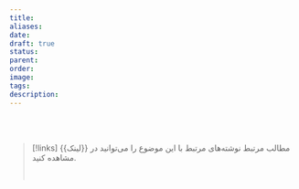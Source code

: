 ```yaml
---
title: 
aliases: 
date: 
draft: true
status: 
parent: 
order: 
image: 
tags: 
description:
---
```












<br/><br/>

> [!links] مطالب مرتبط
> نوشته‌های مرتبط با این موضوع را می‌توانید در {{لینک}} مشاهده کنید.
> 
> <br/>
